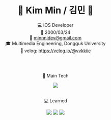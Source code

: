 <div align="center">

  # 🐤 Kim Min / 김민 🐤
  
  💻 iOS Developer </br>
  🎂 2000/03/24 </br>
  📧 minnnidev@gmail.com </br>
  🎓 Multimedia Engineering, Dongguk University </br>
  🔗 velog: https://velog.io/@vvkkiie </br>

  </br>
  </br>

  🍏 Main Tech 

  <img src="https://img.shields.io/badge/Swift-F05138?style=for-the-badge&logo=Swift&logoColor=white">

  </br>
  </br>

  💻 Learned

  <img src="https://img.shields.io/badge/C-A8B9CC?style=for-the-badge&logo=C&logoColor=white"> <img src="https://img.shields.io/badge/C++-00599C?style=for-the-badge&logo=C++&logoColor=white"> <img src="https://img.shields.io/badge/Python-3776AB?style=for-the-badge&logo=Python&logoColor=white"> 
  
  

</dic>
